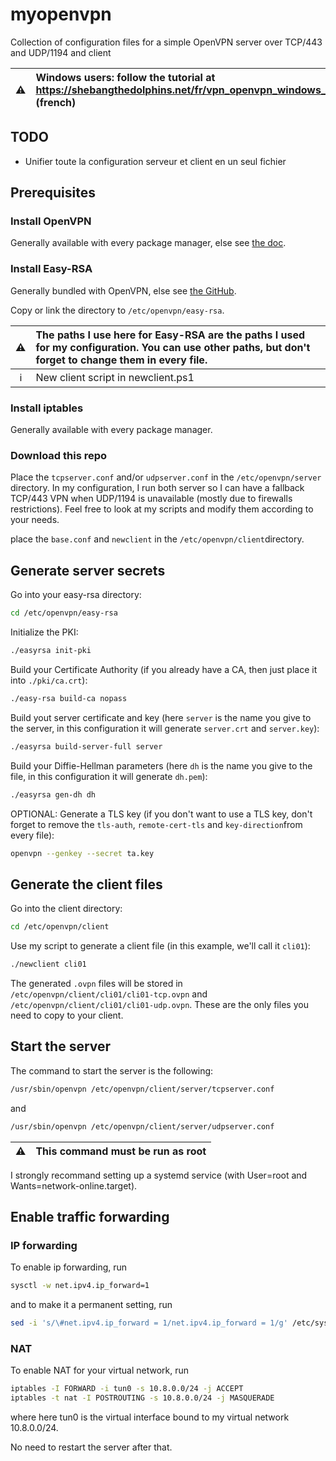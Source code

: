 # myopenvpn
Collection of configuration files for a simple OpenVPN server over TCP/443 and UDP/1194 and client

⚠️ | Windows users: follow the tutorial at https://shebangthedolphins.net/fr/vpn_openvpn_windows_server.html (french)
:---: | :---

## TODO
 - Unifier toute la configuration serveur et client en un seul fichier

## Prerequisites
### Install OpenVPN
Generally available with every package manager, else see [the doc](https://openvpn.net/).


### Install Easy-RSA
Generally bundled with OpenVPN, else see [the GitHub](https://github.com/OpenVPN/easy-rsa/releases/latest).

Copy or link the directory to `/etc/openvpn/easy-rsa`.

⚠️ | The paths I use here for Easy-RSA are the paths I used for my configuration. You can use other paths, but don't forget to change them in every file.
:---: | :---
ℹ️ | New client script in newclient.ps1

### Install iptables
Generally available with every package manager.


### Download this repo
Place the `tcpserver.conf` and/or `udpserver.conf` in the `/etc/openvpn/server` directory. In my configuration, I run both server so I can have a fallback TCP/443 VPN when UDP/1194 is unavailable (mostly due to firewalls restrictions). Feel free to look at my scripts and modify them according to your needs.

place the `base.conf` and `newclient` in the `/etc/openvpn/client`directory.


## Generate server secrets
Go into your easy-rsa directory:
```sh
cd /etc/openvpn/easy-rsa
```
Initialize the PKI:
```sh
./easyrsa init-pki
```
Build your Certificate Authority (if you already have a CA, then just place it into `./pki/ca.crt`):
```sh
./easy-rsa build-ca nopass
```
Build yout server certificate and key (here `server` is the name you give to the server, in this configuration it will generate `server.crt` and `server.key`):
```sh
./easyrsa build-server-full server
```
Build your Diffie-Hellman parameters (here `dh` is the name you give to the file, in this configuration it will generate `dh.pem`):
```sh
./easyrsa gen-dh dh
```
OPTIONAL: Generate a TLS key (if you don't want to use a TLS key, don't forget to remove the `tls-auth`, `remote-cert-tls` and `key-direction`from every file):
```sh
openvpn --genkey --secret ta.key
```

## Generate the client files
Go into the client directory:
```sh
cd /etc/openvpn/client
```
Use my script to generate a client file (in this example, we'll call it `cli01`):
```sh
./newclient cli01
```
The generated `.ovpn` files will be stored in `/etc/openvpn/client/cli01/cli01-tcp.ovpn` and `/etc/openvpn/client/cli01/cli01-udp.ovpn`. These are the only files you need to copy to your client.


## Start the server
The command to start the server is the following:
```sh
/usr/sbin/openvpn /etc/openvpn/client/server/tcpserver.conf
```
and
```sh
/usr/sbin/openvpn /etc/openvpn/client/server/udpserver.conf
```
⚠️ | This command must be run as root
:---: | :---

I strongly recommand setting up a systemd service (with User=root and Wants=network-online.target).

## Enable traffic forwarding

### IP forwarding
To enable ip forwarding, run
```sh
sysctl -w net.ipv4.ip_forward=1
```
and to make it a permanent setting, run
```sh
sed -i 's/\#net.ipv4.ip_forward = 1/net.ipv4.ip_forward = 1/g' /etc/sysctl.conf
```

### NAT
To enable NAT for your virtual network, run
```sh
iptables -I FORWARD -i tun0 -s 10.8.0.0/24 -j ACCEPT
iptables -t nat -I POSTROUTING -s 10.8.0.0/24 -j MASQUERADE
```
where here tun0 is the virtual interface bound to my virtual network 10.8.0.0/24.

No need to restart the server after that.
